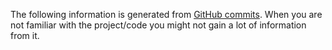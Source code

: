 The following information is generated from [GitHub commits](https://github.com/SteveVanOpstal/LegendBuilder/commits/master).
When you are not familiar with the project/code you might not gain a lot of information from it.
